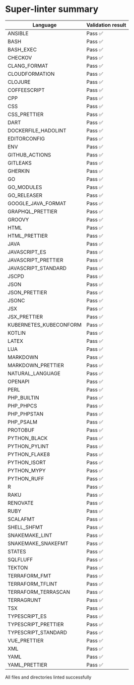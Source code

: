 # Super-linter summary

<!-- textlint-disable terminology -->
| Language               | Validation result |
| -----------------------|-------------------|
| ANSIBLE | Pass ✅ |
| BASH | Pass ✅ |
| BASH_EXEC | Pass ✅ |
| CHECKOV | Pass ✅ |
| CLANG_FORMAT | Pass ✅ |
| CLOUDFORMATION | Pass ✅ |
| CLOJURE | Pass ✅ |
| COFFEESCRIPT | Pass ✅ |
| CPP | Pass ✅ |
| CSS | Pass ✅ |
| CSS_PRETTIER | Pass ✅ |
| DART | Pass ✅ |
| DOCKERFILE_HADOLINT | Pass ✅ |
| EDITORCONFIG | Pass ✅ |
| ENV | Pass ✅ |
| GITHUB_ACTIONS | Pass ✅ |
| GITLEAKS | Pass ✅ |
| GHERKIN | Pass ✅ |
| GO | Pass ✅ |
| GO_MODULES | Pass ✅ |
| GO_RELEASER | Pass ✅ |
| GOOGLE_JAVA_FORMAT | Pass ✅ |
| GRAPHQL_PRETTIER | Pass ✅ |
| GROOVY | Pass ✅ |
| HTML | Pass ✅ |
| HTML_PRETTIER | Pass ✅ |
| JAVA | Pass ✅ |
| JAVASCRIPT_ES | Pass ✅ |
| JAVASCRIPT_PRETTIER | Pass ✅ |
| JAVASCRIPT_STANDARD | Pass ✅ |
| JSCPD | Pass ✅ |
| JSON | Pass ✅ |
| JSON_PRETTIER | Pass ✅ |
| JSONC | Pass ✅ |
| JSX | Pass ✅ |
| JSX_PRETTIER | Pass ✅ |
| KUBERNETES_KUBECONFORM | Pass ✅ |
| KOTLIN | Pass ✅ |
| LATEX | Pass ✅ |
| LUA | Pass ✅ |
| MARKDOWN | Pass ✅ |
| MARKDOWN_PRETTIER | Pass ✅ |
| NATURAL_LANGUAGE | Pass ✅ |
| OPENAPI | Pass ✅ |
| PERL | Pass ✅ |
| PHP_BUILTIN | Pass ✅ |
| PHP_PHPCS | Pass ✅ |
| PHP_PHPSTAN | Pass ✅ |
| PHP_PSALM | Pass ✅ |
| PROTOBUF | Pass ✅ |
| PYTHON_BLACK | Pass ✅ |
| PYTHON_PYLINT | Pass ✅ |
| PYTHON_FLAKE8 | Pass ✅ |
| PYTHON_ISORT | Pass ✅ |
| PYTHON_MYPY | Pass ✅ |
| PYTHON_RUFF | Pass ✅ |
| R | Pass ✅ |
| RAKU | Pass ✅ |
| RENOVATE | Pass ✅ |
| RUBY | Pass ✅ |
| SCALAFMT | Pass ✅ |
| SHELL_SHFMT | Pass ✅ |
| SNAKEMAKE_LINT | Pass ✅ |
| SNAKEMAKE_SNAKEFMT | Pass ✅ |
| STATES | Pass ✅ |
| SQLFLUFF | Pass ✅ |
| TEKTON | Pass ✅ |
| TERRAFORM_FMT | Pass ✅ |
| TERRAFORM_TFLINT | Pass ✅ |
| TERRAFORM_TERRASCAN | Pass ✅ |
| TERRAGRUNT | Pass ✅ |
| TSX | Pass ✅ |
| TYPESCRIPT_ES | Pass ✅ |
| TYPESCRIPT_PRETTIER | Pass ✅ |
| TYPESCRIPT_STANDARD | Pass ✅ |
| VUE_PRETTIER | Pass ✅ |
| XML | Pass ✅ |
| YAML | Pass ✅ |
| YAML_PRETTIER | Pass ✅ |
<!-- textlint-enable terminology -->

All files and directories linted successfully
